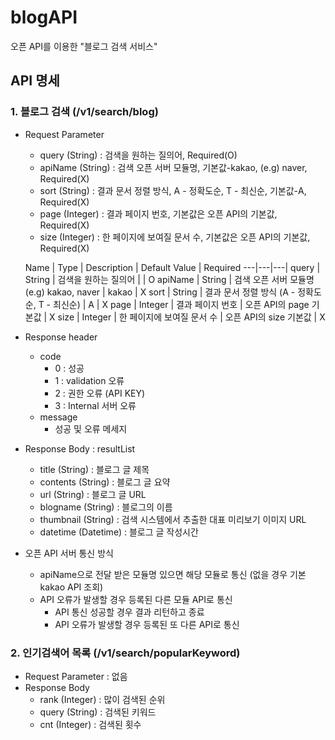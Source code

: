 # blogAPI
오픈 API를 이용한 "블로그 검색 서비스"

## API 명세

### 1. 블로그 검색 (/v1/search/blog)
  - Request Parameter
    - query (String) : 검색을 원하는 질의어, Required(O)
    - apiName (String) : 검색 오픈 서버 모듈명, 기본값-kakao, (e.g) naver, Required(X)
    - sort (String) : 결과 문서 정렬 방식, A - 정확도순, T - 최신순, 기본값-A, Required(X)
    - page (Integer) : 결과 페이지 번호, 기본값은 오픈 API의 기본값, Required(X)
    - size (Integer) : 한 페이지에 보여질 문서 수, 기본값은 오픈 API의 기본값, Required(X)
    
    Name | Type | Description | Default Value | Required
    ---|---|---|
    query | String | 검색을 원하는 질의어 | | O
    apiName | String | 검색 오픈 서버 모듈명 (e.g) kakao, naver | kakao | X
    sort | String | 결과 문서 정렬 방식 (A - 정확도순, T - 최신순) | A | X
    page | Integer | 결과 페이지 번호 | 오픈 API의 page 기본값 | X
    size | Integer | 한 페이지에 보여질 문서 수 | 오픈 API의 size 기본값 | X
    

  - Response header
    - code 
      - 0 : 성공
      - 1 : validation 오류
      - 2 : 권한 오류 (API KEY)
      - 3 : Internal 서버 오류
    - message
      - 성공 및 오류 메세지
  
  - Response Body : resultList
    - title (String) : 블로그 글 제목
    - contents (String) : 블로그 글 요약
    - url (String) : 블로그 글 URL
    - blogname (String) : 블로그의 이름
    - thumbnail (String) : 검색 시스템에서 추출한 대표 미리보기 이미지 URL
    - datetime (Datetime) : 블로그 글 작성시간
    
  - 오픈 API 서버 통신 방식
    - apiName으로 전달 받은 모듈명 있으면 해당 모듈로 통신 (없을 경우 기본 kakao API 조회)
    - API 오류가 발생할 경우 등록된 다른 모듈 API로 통신
      - API 통신 성공할 경우 결과 리턴하고 종료
      - API 오류가 발생할 경우 등록된 또 다른 API로 통신   


### 2. 인기검색어 목록 (/v1/search/popularKeyword)
  - Request Parameter : 없음
  - Response Body
    - rank (Integer) : 많이 검색된 순위
    - query (String) : 검색된 키워드
    - cnt (Integer) : 검색된 횟수

